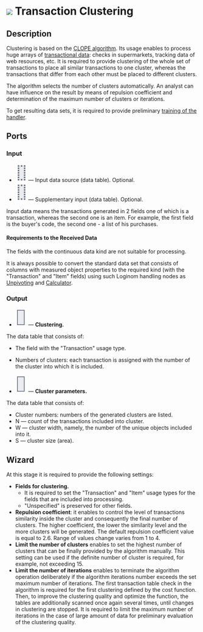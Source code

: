 # ![ ](../../images/icons/components/clope_default.svg) Transaction Clustering

## Description

Clustering is based on the [CLOPE algorithm](https://basegroup.ru/community/articles/clope). Its usage enables to process huge arrays of [transactional data](https://wiki.loginom.ru/articles/transaction.html): checks in supermarkets, tracking data of web resources, etc. It is required to provide clustering of the whole set of transactions to place all similar transactions to one cluster, whereas the transactions that differ from each other must be placed to different clusters.

The algorithm selects the number of clusters automatically. An analyst can have influence on the result by means of repulsion coefficient and determination of the maximum number of clusters or iterations.

To get resulting data sets, it is required to provide preliminary [training of the handler](../../scenario/training-processors.md).

## Ports

### Input

* ![ ](../../images/icons/app/node/ports/inputs-optional/table_inactive.svg) — Input data source (data table). Optional.
* ![ ](../../images/icons/app/node/ports/inputs-optional/table_inactive.svg) — Supplementary input (data table). Optional.

Input data means the transactions generated in 2 fields one of which is a transaction, whereas the second one is an item. For example, the first field is the buyer's code, the second one - a list of his purchases.

#### Requirements to the Received Data

The fields with the continuous data kind are not suitable for processing.

It is always possible to convert the standard data set that consists of columns with measured object properties to the required kind (with the "Transaction" and "Item" fields) using such Loginom handling nodes as [Unpivoting](../../processors/transformation/rollup-columns.md) and [Calculator](../../processors/transformation/calc/README.md).

### Output

* ![ ](../../images/icons/app/node/ports/outputs/table_inactive.svg) — **Clustering.**

The data table that consists of:

* The field with the "Transaction" usage type.
* Numbers of clusters: each transaction is assigned with the number of the cluster into which it is included.

* ![ ](../../images/icons/app/node/ports/outputs/table_inactive.svg) — **Cluster parameters.**

The data table that consists of:

* Cluster numbers: numbers of the generated clusters are listed.
* N — count of the transactions included into cluster.
* W — cluster width, namely, the number of the unique objects included into it.
* S — cluster size (area).

## Wizard

At this stage it is required to provide the following settings:

* **Fields for clustering.**
   * It is required to set the "Transaction" and "Item" usage types for the fields that are included into processing.
   * "Unspecified" is preserved for other fields.
* **Repulsion coefficient**: it enables to control the level of transactions similarity inside the cluster and consequently the final number of clusters. The higher coefficient, the lower the similarity level and the more clusters will be generated. The default repulsion coefficient value is equal to 2.6. Range of values change varies from 1 to 4.
* **Limit the number of clusters** enables to set the highest number of clusters that can be finally provided by the algorithm manually. This setting can be used if the definite number of cluster is required, for example, not exceeding 15.
* **Limit the number of iterations** enables to terminate the algorithm operation deliberately if the algorithm iterations number exceeds the set maximum number of iterations. The first transaction table check in the algorithm is required for the first clustering defined by the cost function. Then, to improve the clustering quality and optimize the function, the tables are additionally scanned once again several times, until changes in clustering are stopped. It is required to limit the maximum number of iterations in the case of large amount of data for preliminary evaluation of the clustering quality.
